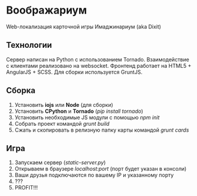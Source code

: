 # Воображариум
Web-локализация карточной игры Имаджинариум (aka Dixit)

## Технологии
Сервер написан на Python с использованием Tornado. Взаимодействие с клиентами реализовано на websocket.
Фронтенд работает на HTML5 + AngularJS + SCSS.
Для сборки используется GruntJS.

## Сборка
1. Установить __iojs__ или __Node__ (для сборки)
2. Установить __CPython__ и __Tornado__ (_pip install tornado_)
3. Установить необходимые JS модули с помощью _npm init_
4. Собрать проект командой _grunt build_
5. Сжать и скопировать в релизную папку карты командой _grunt cards_

## Игра
1. Запускаем сервер (_static-server.py_)
2. Открываем в браузере _localhost:port_ (порт будет указан в консоли)
3. Ваши друзья подключаются по вашему IP и указанному порту
4. ???
5. PROFIT!!!